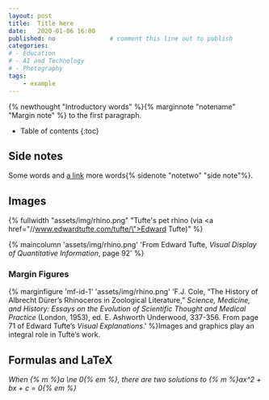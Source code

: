 ```yaml
---
layout: post
title:  Title here
date:   2020-01-06 16:00
published: no               # comment this line out to publish
categories: 
# - Education
# - AI and Technology
# - Photography
tags:
    - example
---
```

{% newthought "Introductory words" %}{% marginnote "notename" "Margin note" %} to the first paragraph.
<!--more-->

* Table of contents
{:toc}

## Side notes
Some words and [a link](//cullaloe.net) more words{% sidenote "notetwo" "side note"%}.

## Images
{% fullwidth "assets/img/rhino.png" "Tufte's pet rhino (via <a href=\"//www.edwardtufte.com/tufte/\">Edward Tufte</a>)" %}

{% maincolumn 'assets/img/rhino.png' 'From Edward Tufte, *Visual Display of Quantitative Information*, page 92' %}

### Margin Figures
{% marginfigure 'mf-id-1' 'assets/img/rhino.png' 'F.J. Cole, “The History of Albrecht Dürer’s Rhinoceros in Zoological Literature,” *Science, Medicine, and History: Essays on the Evolution of Scientific Thought and Medical Practice* (London, 1953), ed. E. Ashworth Underwood, 337-356. From page 71 of Edward Tufte’s *Visual Explanations*.'  %}Images and graphics play an integral role in Tufte’s work.

## Formulas and LaTeX
*When {% m %}a \ne 0{% em %}, there are two solutions to {% m %}ax^2 + bx + c = 0{% em %}*

